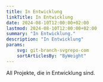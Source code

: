 ```yaml
---
title: In Entwicklung
linkTitle: In Entwicklung
date: 2024-08-10T12:00:00+02:00
lastmod: 2024-08-10T12:00:00+02:00
summary: "In Entwicklung."
description: "In Entwicklung"
params:
    svg: git-branch-svgrepo-com
    sortArticlesBy: "ByWeight"
---
```


All Projekte, die in Entwicklung sind.